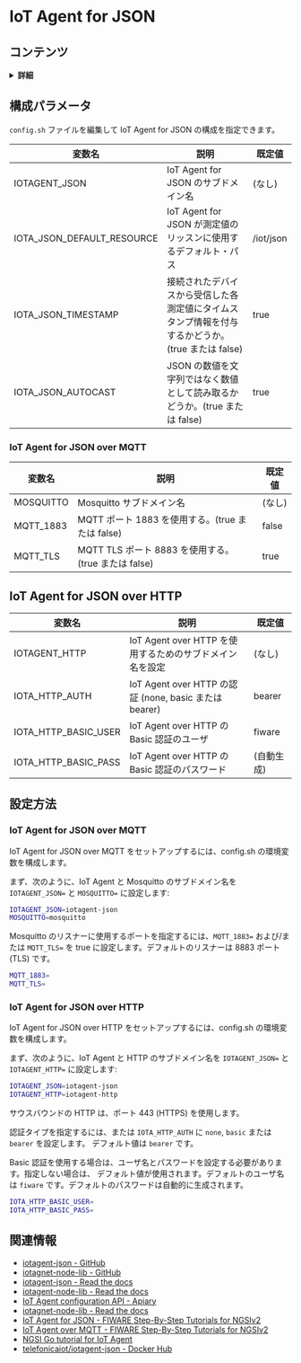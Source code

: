 # IoT Agent for JSON

## コンテンツ

<details>
<summary><strong>詳細</strong></summary>

-   [構成パラメータ](#configuration-parameters)
    -   [IoT Agent for JSON over MQTT](#iot-agent-for-json-over-mqtt)
    -   [IoT Agent for JSON over HTTP](#iot-agent-for-json-over-http)
-   [設定方法](#how-to-setup)
    -   [IoT Agent for JSON over MQTT](#iot-agent-for-json-over-mqtt-1)
    -   [IoT Agent for JSON over HTTP](#iot-agent-for-json-over-http-1)
-   [関連情報](#related-information)

</details>

<a name="configuration-parameters"></a>

## 構成パラメータ

`config.sh` ファイルを編集して IoT Agent for JSON の構成を指定できます。

| 変数名                        | 説明                                                                                              | 既定値    |
| ----------------------------- | ------------------------------------------------------------------------------------------------- | --------- |
| IOTAGENT\_JSON                | IoT Agent for JSON のサブドメイン名                                                               | (なし)    |
| IOTA\_JSON\_DEFAULT\_RESOURCE | IoT Agent for JSON が測定値のリッスンに使用するデフォルト・パス                                   | /iot/json |
| IOTA\_JSON\_TIMESTAMP         | 接続されたデバイスから受信した各測定値にタイムスタンプ情報を付与するかどうか。(true または false) | true      |
| IOTA\_JSON\_AUTOCAST          | JSON の数値を文字列ではなく数値として読み取るかどうか。(true または false)                        | true      |

<a name="iot-agent-for-json-over-mqtt"></a>

### IoT Agent for JSON over MQTT

| 変数名     | 説明                                                 | 既定値 |
| ---------- | ---------------------------------------------------- | ------ |
| MOSQUITTO  | Mosquitto サブドメイン名                             | (なし) |
| MQTT\_1883 | MQTT ポート 1883 を使用する。(true または false)     | false  |
| MQTT\_TLS  | MQTT TLS ポート 8883 を使用する。(true または false) | true   |

<a name="iot-agent-for-json-over-http"></a>

## IoT Agent for JSON over HTTP

| 変数名                  | 説明                                                     | 既定値     |
| ----------------------- | -------------------------------------------------------- | ---------- |
| IOTAGENT\_HTTP          | IoT Agent over HTTP を使用するためのサブドメイン名を設定 | (なし)     |
| IOTA\_HTTP\_AUTH        | IoT Agent over HTTP の認証 (none, basic または bearer)   | bearer     |
| IOTA\_HTTP\_BASIC\_USER | IoT Agent over HTTP の Basic 認証のユーザ                | fiware     |
| IOTA\_HTTP\_BASIC\_PASS | IoT Agent over HTTP の Basic 認証のパスワード            | (自動生成) |

<a name="how-to-setup"></a>

## 設定方法

<a name="iot-agent-for-json-over-mqtt-1"></a>

### IoT Agent for JSON over MQTT

IoT Agent for JSON over MQTT をセットアップするには、config.sh の環境変数を構成します。

まず、次のように、IoT Agent と Mosquitto のサブドメイン名を `IOTAGENT_JSON=` と `MOSQUITTO=`
に設定します:

```bash
IOTAGENT_JSON=iotagent-json
MOSQUITTO=mosquitto
```

Mosquitto のリスナーに使用するポートを指定するには、`MQTT_1883=` および/または `MQTT_TLS=`
を true に設定します。デフォルトのリスナーは 8883 ポート (TLS) です。

```bash
MQTT_1883=
MQTT_TLS=
```

<a name="iot-agent-for-json-over-http-1"></a>

### IoT Agent for JSON over HTTP

IoT Agent for JSON over HTTP をセットアップするには、config.sh の環境変数を構成します。

まず、次のように、IoT Agent と HTTP のサブドメイン名を `IOTAGENT_JSON=` と `IOTAGENT_HTTP=`
に設定します:

```bash
IOTAGENT_JSON=iotagent-json
IOTAGENT_HTTP=iotagent-http
```

サウスバウンドの HTTP は、ポート 443 (HTTPS) を使用します。

認証タイプを指定するには、または `IOTA_HTTP_AUTH` に `none`, `basic` または `bearer` を設定します。
デフォルト値は `bearer` です。

Basic 認証を使用する場合は、ユーザ名とパスワードを設定する必要があります。指定しない場合は、
デフォルト値が使用されます。デフォルトのユーザ名は `fiware` です。デフォルトのパスワードは自動的に生成されます。

```bash
IOTA_HTTP_BASIC_USER=
IOTA_HTTP_BASIC_PASS=
```

<a name=""></a>

## 関連情報

-   [iotagent-json - GitHub](https://github.com/telefonicaid/iotagent-json)
-   [iotagnet-node-lib - GitHub](https://github.com/telefonicaid/iotagent-node-lib)
-   [iotagent-json - Read the docs](https://fiware-iotagent-json.readthedocs.io/en/latest/)
-   [iotagent-node-lib - Read the docs](https://iotagent-node-lib.readthedocs.io/en/latest/)
-   [IoT Agent configuration API - Apiary](https://telefonicaiotiotagents.docs.apiary.io/#reference/configuration-api)
-   [iotagnet-node-lib - Read the docs](https://iotagent-node-lib.readthedocs.io/en/latest/)
-   [IoT Agent for JSON - FIWARE Step-By-Step Tutorials for NGSIv2](https://fiware-tutorials.readthedocs.io/en/latest/iot-agent-json.html)
-   [IoT Agent over MQTT - FIWARE Step-By-Step Tutorials for NGSIv2](https://fiware-tutorials.readthedocs.io/en/latest/iot-over-mqtt.html)
-   [NGSI Go tutorial for IoT Agent](https://ngsi-go.letsfiware.jp/tutorial/iot-agent/)
-   [telefonicaiot/iotagent-json - Docker Hub](https://hub.docker.com/r/telefonicaiot/iotagent-json)
